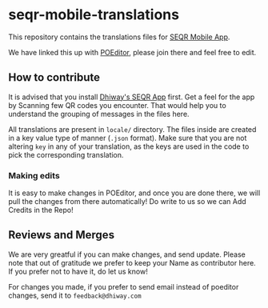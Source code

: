 # seqr-mobile-translations

This repository contains the translations files for [SEQR Mobile App](https://dhiway.com/seqr).

We have linked this up with [POEditor](https://poeditor.com/join/project?hash=Ij5xDQ3rhR), please join there and feel free to edit.

## How to contribute

It is advised that you install [Dhiway's SEQR App](https://dhiway.com/seqr) first. Get a feel for the app by Scanning few QR codes you encounter. That would help you to understand the grouping of messages in the files here.

All translations are present in `locale/` directory. The files inside are created in a key value type of manner (`.json` format). Make sure that you are not altering `key` in any of your translation, as the keys are used in the code to pick the corresponding translation.

### Making edits

It is easy to make changes in POEditor, and once you are done there, we will pull the changes from there automatically! Do write to us so we can Add Credits in the Repo!

## Reviews and Merges

We are very greatful if you can make changes, and send update. Please note that out of gratitude we prefer to keep your Name as contributor here. If you prefer not to have it, do let us know!

For changes you made, if you prefer to send email instead of poeditor changes, send it to `feedback@dhiway.com`
